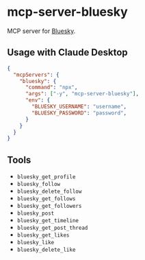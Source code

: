 # mcp-server-bluesky

MCP server for [Bluesky](https://bsky.app/).

## Usage with Claude Desktop

```json
{
  "mcpServers": {
    "bluesky": {
      "command": "npx",
      "args": ["-y", "mcp-server-bluesky"],
      "env": {
        "BLUESKY_USERNAME": "username",
        "BLUESKY_PASSWORD": "password",
      }
    }
  }
}
```

## Tools

- `bluesky_get_profile`
- `bluesky_follow`
- `bluesky_delete_follow`
- `bluesky_get_follows`
- `bluesky_get_followers`
- `bluesky_post`
- `bluesky_get_timeline`
- `bluesky_get_post_thread`
- `bluesky_get_likes`
- `bluesky_like`
- `bluesky_delete_like`
